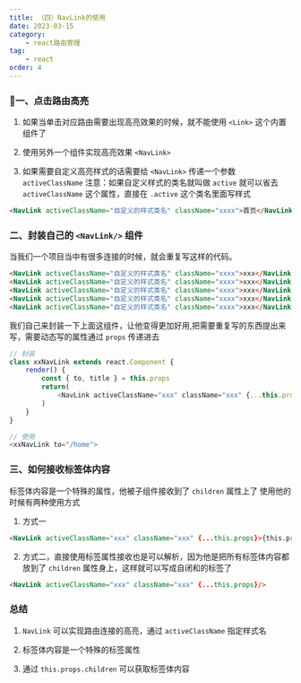 ```yaml
---
title: （四）NavLink的使用
date: 2023-03-15
category:
    - react路由管理
tag: 
    - react
order: 4
---
```


### 🍇一、点击路由高亮
1. 如果当单击对应路由需要出现高亮效果的时候，就不能使用 `<Link>` 这个内置组件了

2. 使用另外一个组件实现高亮效果 `<NavLink>`

3. 如果需要自定义高亮样式的话需要给 `<NavLink>` 传递一个参数 `activeClassName`
注意：如果自定义样式的类名就叫做 `active` 就可以省去 `activeClassName` 这个属性，直接在 `.active` 这个类名里面写样式
```html
<NavLink activeClassName="自定义的样式类名" className="xxxx">首页</NavLink>
```

### 二、封装自己的 `<NavLink/>` 组件
当我们一个项目当中有很多连接的时候，就会重复写这样的代码。
```html
<NavLink activeClassName="自定义的样式类名" className="xxxx">xxx</NavLink>
<NavLink activeClassName="自定义的样式类名" className="xxxx">xxx</NavLink>
<NavLink activeClassName="自定义的样式类名" className="xxxx">xxx</NavLink>
<NavLink activeClassName="自定义的样式类名" className="xxxx">xxx</NavLink>
<NavLink activeClassName="自定义的样式类名" className="xxxx">xxx</NavLink>
```

我们自己来封装一下上面这组件，让他变得更加好用,把需要重复写的东西提出来写，需要动态写的属性通过 `props` 传递进去
```js
// 封装
class xxNavLink extends react.Component {
    render() {
        const { to, title } = this.props
        return(
            <NavLink activeClassName="xxx" className="xxx" {...this.props}>{title}</NavLink>
        )
    }
}

// 使用
<xxNavLink to="/home">
```

### 三、如何接收标签体内容
标签体内容是一个特殊的属性，他被子组件接收到了 `children` 属性上了
使用他的时候有两种使用方式
1. 方式一
```html
<NavLink activeClassName="xxx" className="xxx" {...this.props}>{this.props.children}</NavLink>
```

2. 方式二，直接使用标签属性接收也是可以解析，因为他是把所有标签体内容都放到了 `children` 属性身上，这样就可以写成自闭和的标签了
```html
<NavLink activeClassName="xxx" className="xxx" {...this.props}/>
```

### 总结
1. `NavLink` 可以实现路由连接的高亮，通过 `activeClassName` 指定样式名

2. 标签体内容是一个特殊的标签属性

3. 通过 `this.props.children` 可以获取标签体内容